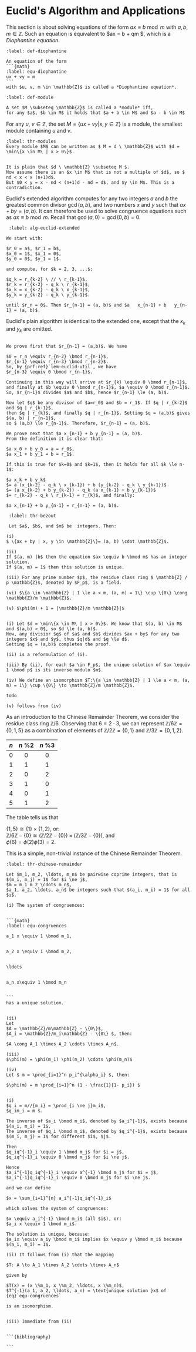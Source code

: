 
# Euclid's Algorithm and Applications

This section is about solving equations of the form $ax \equiv b \bmod m$ with $a, b, m \in \mathbb{Z}$.
Such an equation is equivalent to $ax = b + qm $, which is a *Diophantine equation*.  


````{prf:definition} Diophantine Equation
:label: def-diophantine

An equation of the form 
```{math}
:label: equ-diophantine
ux + vy = m 
```
with $u, v, m \in \mathbb{Z}$ is called a *Diophantine equation*.
````

````{prf:definition} Modules
:label: def-module

A set $M \subseteq \mathbb{Z}$ is called a *module* iff, 
for any $a$, $b \in M$ it holds that $a + b \in M$ and $a - b \in M$

````
For any $u$, $v \in \mathbb{Z}$, the set $M = \{ux + vy | x, y \in \mathbb{Z}\}$ is a module, 
the smallest module containing $u$ and $v$.

````{prf:theorem}
:label: thr-modules
Every module $M$ can be written as $ M = d \ \mathbb{Z}$ with $d = \min\{x \in M\ | x > 0\}$.
````

````{prf:proof}

It is plain that $d \ \mathbb{Z} \subseteq M $. 
Now assume there is an $x \in M$ that is not a multiple of $d$, so $ nd < x < x (n+1)d$. 
But $0 < y = x - nd < (n+1)d - nd = d$, and $y \in M$. This is a contradiction.
````

Euclid's extended algorithm computes for any two integers $a$ and $b$ the greatest common divisor $\gcd(a,b)$, 
and two numbers $x$ and $y$ such that $ax + by = (a,b)$. 
It can therefore be used to solve congruence equations such as $ax \equiv b \bmod m$.
Recall that $\gcd(a, 0) = \gcd(0,b) = 0$.

````{prf:algorithm} Euclid's Extended Algorithm
 :label: alg-euclid-extended
  
We start with:

$r_0 = a$, $r_1 = b$,   
$x_0 = 1$, $x_1 = 0$,  
$y_0 = 0$, $y_1 = 1$.  

and compute, for $k = 2, 3, ...$:

$q_k = r_{k-2} \ // \ r_{k-1}$,  
$r_k = r_{k-2} - q_k \ r_{k-1}$,  
$x_k = x_{k-2} - q_k \ x_{k-1}$,  
$y_k = y_{k-2} - q_k \ y_{k-1}$.  

until $r_n = 0$. Then $r_{n-1} = (a, b)$ and $a   x_{n-1} + b   y_{n-1} = (a, b)$.
````

Euclid's plain algorithm is identical to the extended one, 
except that the $x_k$ and $y_k$ are omitted. 

````{prf:proof}

We prove first that $r_{n-1} = (a,b)$. We have 

$0 = r_n \equiv r_{n-2} \bmod r_{n-1}$,    
$r_{n-1} \equiv r_{n-3} \bmod r_{n-2}$.
So, by {prf:ref}`lem-euclid-util`, we have  
$r_{n-3} \equiv 0 \bmod r_{n-1}$.  

Continuing in this way will arrive at $r_{k} \equiv 0 \bmod r_{n-1}$,
and finally at $b \equiv 0 \bmod r_{n-1}$, $a \equiv 0 \bmod r_{n-1}$.
So, $r_{n-1}$ divides $a$ and $b$, hence $r_{n-1} \le (a, b)$.
   
Now let $q$ be any divisor of $a=r_0$ and $b = r_1$. If $q | r_{k-2}$ and $q | r_{k-1}$, 
then $q | r_{k}$, and finally $q | r_{n-1}$. Setting $q = (a,b)$ gives $(a, b) | r_{n-1}$, 
so $ (a,b) \le r_{n-1}$. Therefore, $r_{n-1} = (a, b)$. 

We prove next that $a x_{n-1} + b y_{n-1} = (a, b)$. 
From the definition it is clear that: 

$a x_0 + b y_0 = a = r_0$,     
$a x_1 + b y_1 = b = r_1$.

If this is true for $k=0$ and $k=1$, then it holds for all $k \le n-1$:

$a x_k + b y_k$  
$= a (x_{k-2} - q_k \ x_{k-1}) + b (y_{k-2} - q_k \ y_{k-1})$  
$= (a x_{k-2} + b y_{k-2}) - q_k (a x_{k-1} + b y_{k-1})$  
$= r_{k-2} - q_k \ r_{k-1} = r_{k}$, and finally:

$a x_{n-1} + b y_{n-1} = r_{n-1} = (a, b)$.   
````  

````{prf:theorem} Bezout's Theorem
 :label: thr-bezout
 
 Let $a$, $b$, and $m$ be  integers. Then:

(i) 
$ \{ax + by | x, y \in \mathbb{Z}\}= (a, b) \cdot \mathbb{Z}$.

(ii)
If $(a, m) |b$ then the equation $ax \equiv b \bmod m$ has an integer solution. 
If $(a, m) = 1$ then this solution is unique.

(iii) For any prime number $p$, the residue class ring $ \mathbb{Z} / p \mathbb{Z}$, denoted by $F_p$, is a field.

(vi) $\{a \in \mathbb{Z} | 1 \le a < m, (a, m) = 1\} \cup \{0\} \cong \mathbb{Z}/m \mathbb{Z}$.

(v) $\phi(m) + 1 = |\mathbb{Z}/m \mathbb{Z}|$
````

````{prf:proof} 

(i) Let $d = \min\{x \in M\ | x > 0\}$. We know that $(a, b) \in M$ and $(a,b) > 0$, so $d \le (a, b)$.  
Now, any divisior $q$ of $a$ and $b$ divides $ax + by$ for any two integers $x$ and $y$, thus $q|d$ and $q \le d$. 
Setting $q = (a,b)$ completes the proof.

(ii) is a reformulation of (i).  

(iii) By (ii), for each $a \in F_p$, the unique solution of $ax \equiv 1 \bmod p$ is its inverse modulo $m$.

(iv) We define an isomorphism $T:\{a \in \mathbb{Z} | 1 \le a < m, (a, m) = 1\} \cup \{0\} \to \mathbb{Z}/m \mathbb{Z}$.

todo

(v) follows from (iv)

````


As an introduction to the Chinese Remainder Theorem, we consider the residue class ring $\mathbb{Z}/6$. 
Observing that $6 = 2 \cdot 3$, we can represent $\mathbb{Z}/6\mathbb{Z} = \{0, 1, 5\}$ as a combination of 
elements of $\mathbb{Z}/2\mathbb{Z} = \{0, 1\}$ and $\mathbb{Z}/3\mathbb{Z} = \{0, 1, 2\}$.


| $n$ | $n\ \%2$ | $n\ \%3$ |
|:---:|:--------:|:--------:|
| $0$ |   $0$    |   $0$    |
| $1$ |   $1$    |   $1$    |
| $2$ |   $0$    |   $2$    |
| $3$ |   $1$    |   $0$    |
| $4$ |   $0$    |   $1$    |
| $5$ |   $1$    |   $2$    |

The table tells us that

$\{1, 5\} \cong \{1\} \times \{1, 2\}$, or:  
$\mathbb{Z}/6\mathbb{Z} - \{0\} \cong (\mathbb{Z}/2\mathbb{Z} - \{0\}) \times (\mathbb{Z}/3\mathbb{Z} - \{0\})$, and   
$\phi(6) = \phi(2) \phi(3) = 2$.

This is a simple, non-trivial instance of the Chinese Remainder Theorem.


````{prf:theorem} Chinese Remainder Theorem
:label: thr-chinese-remainder

Let $m_1, m_2, \ldots, m_n$ be pairwise coprime integers, that is $(m_i, m_j) = 1$ for $i \ne j$,  
$m = m_1 m_2 \cdots m_n$,  
$a_1, a_2, \ldots, a_n$ be integers such that $(a_i, m_i) = 1$ for all $i$.

(i) The system of congruences:


```{math}
:label: equ-congruences

a_1 x \equiv 1 \bmod m_1,


a_2 x \equiv 1 \bmod m_2,


\ldots       


a_n x\equiv 1 \bmod m_n  


```
has a unique solution.


(ii)
Let        
$A = \mathbb{Z}/m\mathbb{Z} - \{0\}$,   
$A_i = \mathbb{Z}/m_i\mathbb{Z} - \{0\} $, then:   

$A \cong A_1 \times A_2 \cdots \times A_n$.

(iii)
$\phi(m) = \phi(m_1) \phi(m_2) \cdots \phi(m_n)$

(iv)
Let $ m = \prod_{i=1}^n p_i^{\alpha_i} $, then:  

$\phi(m) = m \prod_{i=1}^n (1 - \frac{1}{1- p_i}) $

````

````{prf:proof}

(i) 
$q_i = m//{m_i} = \prod_{i \ne j}m_i$,       
$q_im_i = m $.

The inverse of $a_i \bmod m_i$, denoted by $a_i^{-1}$, exists because $(a_i, m_i) = 1$.  
The inverse of $q_i \bmod m_i$, denoted by $q_i^{-1}$, exists because $(m_i, m_j) = 1$ for different $i$, $j$.

Then  
$q_iq^{-1}_i \equiv 1 \bmod m_j$ for $i = j$,   
$q_iq^{-1}_i \equiv 0 \bmod m_j$ for $i \ne j$.

Hence  
$a_i^{-1}q_iq^{-1}_i \equiv a^{-1} \bmod m_j$ for $i = j$,  
$a_i^{-1}q_iq^{-1}_i \equiv 0 \bmod m_j$ for $i \ne j$.

and we can define

$x = \sum_{i=1}^{n} a_i^{-1}q_iq^{-1}_i$ 

which solves the system of congruences:

$x \equiv a_i^{-1} \bmod m_i$ (all $i$), or:  
$a_i x \equiv 1 \bmod m_i$.

The solution is unique, because:     
$a_ix \equiv a_iy \bmod m_i$ implies $x \equiv y \bmod m_i$ because $(a_i, m_i) = 1$.

(ii) It follows from (i) that the mapping

$T: A \to A_1 \times A_2 \cdots \times A_n$

given by

$T(x) = (x \%m_1, x \%m_2, \ldots, x \%m_n)$,  
$T^{-1}(a_1, a_2, \ldots, a_n) = \text{unique solution }x$ of {eq}`equ-congruences`

is an isomorphism.


(iii) Immediate from (ii)


```{bibliography}

```

